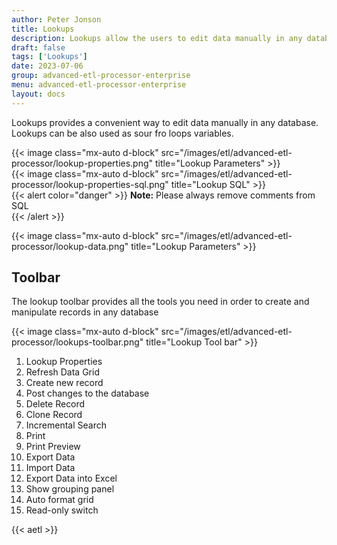```yaml
---
author: Peter Jonson
title: Lookups
description: Lookups allow the users to edit data manually in any database
draft: false
tags: ['Lookups']
date: 2023-07-06
group: advanced-etl-processor-enterprise
menu: advanced-etl-processor-enterprise
layout: docs
---
```


Lookups provides a convenient way to edit data manually in any database. Lookups can be also used as sour fro loops variables.

{{< image class="mx-auto d-block"  src="/images/etl/advanced-etl-processor/lookup-properties.png" title="Lookup Parameters" >}}
\
{{< image class="mx-auto d-block"  src="/images/etl/advanced-etl-processor/lookup-properties-sql.png" title="Lookup SQL" >}}
\
{{< alert color="danger" >}}
**Note:** Please always remove comments from SQL  
{{< /alert >}}

{{< image class="mx-auto d-block"  src="/images/etl/advanced-etl-processor/lookup-data.png" title="Lookup Parameters" >}}

## Toolbar

The lookup toolbar provides all the tools you need in order to create and manipulate records in any database

{{< image class="mx-auto d-block"  src="/images/etl/advanced-etl-processor/lookups-toolbar.png" title="Lookup Tool bar" >}}

1. Lookup Properties
1. Refresh Data Grid
1. Create new record
1. Post changes to the database
1. Delete Record
1. Clone Record
1. Incremental Search
1. Print
1. Print Preview
1. Export Data
1. Import Data
1. Export Data into Excel
1. Show grouping panel
1. Auto format grid
1. Read-only switch

{{< aetl >}}

